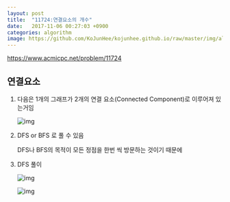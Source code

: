 ```yaml
---
layout: post
title:  "11724:연결요소의 개수"
date:   2017-11-06 00:27:03 +0900
categories: algorithm
image: https://github.com/KoJunHee/kojunhee.github.io/raw/master/img/algorithm.png
---
```



<https://www.acmicpc.net/problem/11724>

## 연결요소


1. 다음은 1개의 그래프가 2개의 연결 요소(Connected Component)로 이루어져 있는거임


	![img](https://github.com/KoJunHee/kojunhee.github.io/raw/master/img/10.png)


2. DFS or BFS 로 풀 수 있음 

	DFS나 BFS의 목적이 모든 정점을 한번 씩 방문하는 것이기 때문에 


3. DFS 풀이
	
	![img](https://github.com/KoJunHee/kojunhee.github.io/raw/master/img/11.png)

	![img](https://github.com/KoJunHee/kojunhee.github.io/raw/master/img/12.png)		


	


